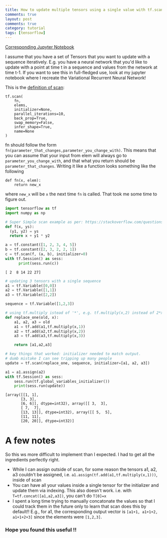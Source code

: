 ```yaml
---
title: How to update multiple tensors using a single value with tf.scan
comments: true
layout: post
comments: true
category: tutorial
tags: [tensorflow]
---
```


[Corresponding Jupyter Notebook](https://github.com/wcarvalho/jupyter_notebooks/blob/master/tf.scan/Tensorflow%20Scan.ipynb)

I assume that you have a set of Tensors that you want to update with a sequence iteratively. E.g. you have a neural network that you'd like to update with a point at time t in a sequence and values from the network at time t-1. If you want to see this in full-fledged use, look at my jupyter notebook where I recreate the Variational Recurrent Neural Network!

This is the [definition of scan](https://www.tensorflow.org/api_docs/python/tf/scan):
```
tf.scan(
    fn,
    elems,
    initializer=None,
    parallel_iterations=10,
    back_prop=True,
    swap_memory=False,
    infer_shape=True,
    name=None
)
```
fn should follow the form `fn(parameter_that_changes,parameter_you_change_with)`. This means that you can assume that your input from elem will always go to `parameter_you_change_with`, and that what you return should be `parameter_that_changes`.
Writing it like a function looks something like the following
```
def fn(x, elem):
    return new_x
```
where `new_x` will be `x` the next time `fn` is called. That took me some time to figure out.


```python
import tensorflow as tf
import numpy as np
```


```python
# Super Simple scan example as per: https://stackoverflow.com/questions/43841782/scan-function-in-theano-and-tensorflow
def f(x, ys):
  (y1, y2) = ys
  return x + y1 * y2

a = tf.constant([1, 2, 3, 4, 5])
b = tf.constant([2, 3, 2, 2, 1])
c = tf.scan(f, (a, b), initializer=0)
with tf.Session() as sess:
      print(sess.run(c))
```

    [ 2  8 14 22 27]



```python
# updating 3 tensors with a single sequence
a1 = tf.Variable([0,0])
a2 = tf.Variable([1,1])
a3 = tf.Variable([2,2])

sequence = tf.Variable([1,2,3])

# using tf.multiply istead of '*', e.g. tf.multiply(x,2) instead of 2*x was key to this compiling...
def replace_one(old, x):
    a1, a2, a3 = old
    a1 = tf.add(a1,tf.multiply(x,1))
    a2 = tf.add(a2,tf.multiply(x,2))
    a3 = tf.add(a3,tf.multiply(x,3))

    return [a1,a2,a3]

# key things that worked: initializer needed to match output. 
# dumb mistake I can see tripping up many people
update = tf.scan(replace_one, sequence, initializer=[a1, a2, a3])

a1 = a1.assign(a2)
with tf.Session() as sess:
    sess.run(tf.global_variables_initializer())
    print(sess.run(update))


```

    [array([[1, 1],
           [3, 3],
           [6, 6]], dtype=int32), array([[ 3,  3],
           [ 7,  7],
           [13, 13]], dtype=int32), array([[ 5,  5],
           [11, 11],
           [20, 20]], dtype=int32)]


# A few notes
So this ws more difficult to implement than I expected. I had to get all the ingredients perfectly right. 
* While I can assign outside of scan, for some reason the tensors a1, a2, a3 couldn't be assigned, i.e. `a1.assign(tf.add(a1,tf.multiply(x,1)))`, inside of scan
* You can have all your values inside a single tensor for the initializer and update them via indexing. This also doesn't work. i.e. with `T=tf.concat([a1,a2,a3])`, you can't do `T[0]=x`
* I spent a long time trying to manually concatonate the values so that I could track them in the future only to learn that scan does this by default!! E.g., for a1, the corresponding output vector is `[a1+1, a1+1+2, a1+1+2+3]` since the elements were `[1,2,3]`.

### Hope you found this useful !!
